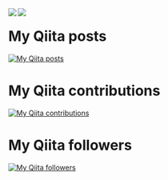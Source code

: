 <a href="https://github.com/anuraghazra/github-readme-stats">
  <img align="left" src="https://github-readme-stats.vercel.app/api?username=Dexctersu&count_private=true&show_icons=true" />
</a>
<a href="https://github.com/anuraghazra/github-readme-stats">
  <img align="left" src="https://github-readme-stats.vercel.app/api/top-langs/?username=Dexctersu" />
</a>


# My Qiita posts
[![My Qiita posts](https://qiita-badge.apiapi.app/s/Dexctersu/posts.svg)](http://qiita.com/Dexctersu)
# My Qiita contributions
[![My Qiita contributions](https://qiita-badge.apiapi.app/s/Dexctersu/contributions.svg)](http://qiita.com/Dexctersu)
# My Qiita followers
[![My Qiita followers](https://qiita-badge.apiapi.app/s/Dexctersu/followers.svg)](http://qiita.com/Dexctersu)
                
<!--
**Dexctersu/Dexctersu** is a ✨ _special_ ✨ repository because its `README.md` (this file) appears on your GitHub profile.

Here are some ideas to get you started:

- 🔭 I’m currently working on ...
- 🌱 I’m currently learning ...
- 👯 I’m looking to collaborate on ...
- 🤔 I’m looking for help with ...
- 💬 Ask me about ...
- 📫 How to reach me: ...
- 😄 Pronouns: ...
- ⚡ Fun fact: ...

-->
